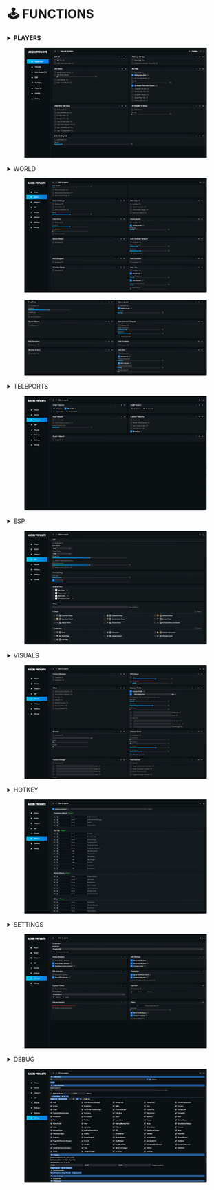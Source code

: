 # 🕹 FUNCTIONS

<details>

<summary><strong>PLAYERS</strong></summary>

* No-clip\
  \+\
  \+\
  \+\
  \+
* God Mode\
  \+ Enble\
  \+ Conditinal
* Infinite Stamina\
  \+\
  \+
* Cooldown Effects\
  \+\
  \+\
  \+\
  \+
* Attack Effects\
  \+\
  \+\
  \+\
  \+\
  \+\
  \+\
  \+
* Fail-Control

</details>

<figure><img src="../.gitbook/assets/image.png" alt=""><figcaption></figcaption></figure>

<details>

<summary>WORLD</summary>



</details>

<figure><img src="../.gitbook/assets/spaces_ZbKaBGYDYr0igtCwvs4p_uploads_pm8goqUlLUHVcyrctbhB_1 (2) (1).webp" alt=""><figcaption></figcaption></figure>

<figure><img src="../.gitbook/assets/spaces_ZbKaBGYDYr0igtCwvs4p_uploads_2pcn1CW8p561WDZoiDmx_2023-09-28 11_45_10-Window.webp" alt=""><figcaption></figcaption></figure>

<details>

<summary>TELEPORTS</summary>



</details>

<figure><img src="../.gitbook/assets/spaces_ZbKaBGYDYr0igtCwvs4p_uploads_1KHIZ4wlAZEPBziOEKW7_1 (3).webp" alt=""><figcaption></figcaption></figure>

<details>

<summary>ESP</summary>



</details>

<figure><img src="../.gitbook/assets/spaces_ZbKaBGYDYr0igtCwvs4p_uploads_EqWYw2rsD8FuLvAJhGTo_1 (4).webp" alt=""><figcaption></figcaption></figure>

<details>

<summary>VISUALS</summary>



</details>

<figure><img src="../.gitbook/assets/spaces_ZbKaBGYDYr0igtCwvs4p_uploads_0bm9zL8aLXK1cWdlZGpT_1 (5).webp" alt=""><figcaption></figcaption></figure>

<details>

<summary>HOTKEY</summary>



</details>

<figure><img src="../.gitbook/assets/spaces_ZbKaBGYDYr0igtCwvs4p_uploads_yGFDckLBZCTX00F83Wnn_1 (6).webp" alt=""><figcaption></figcaption></figure>

<details>

<summary>SETTINGS</summary>



</details>

<figure><img src="../.gitbook/assets/spaces_ZbKaBGYDYr0igtCwvs4p_uploads_0Lsi0O0czmgEiNJUevm8_1 (7).webp" alt=""><figcaption></figcaption></figure>

<details>

<summary>DEBUG</summary>



</details>

<figure><img src="../.gitbook/assets/spaces_ZbKaBGYDYr0igtCwvs4p_uploads_e6VWQGpiO4tAeUulsGhR_1 (8).webp" alt=""><figcaption></figcaption></figure>



















